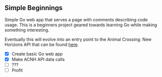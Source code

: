 ## Simple Beginnings

Simple Go web app that serves a page with comments describing code usage.
This is a beginners project geared towards learning Go while making something interesting.

Eventually this will evolve into an entry point to the Animal Crossing: New Horizons API that can be found [here](http://acnhapi.com/doc).

- [x] Create basic Go web app
- [x] Make ACNH API data calls
- [ ] ???
- [ ] Profit